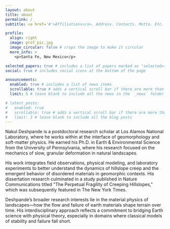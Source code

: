 ```yaml
---
layout: about
title: about
permalink: /
subtitle: <a href='#'>Affiliations</a>. Address. Contacts. Motto. Etc.

profile:
  align: right
  image: prof_pic.jpg
  image_circular: false # crops the image to make it circular
  more_info: >
    <p>Santa Fe, New Mexico</p>

selected_papers: true # includes a list of papers marked as "selected={true}"
social: true # includes social icons at the bottom of the page

announcements:
  enabled: true # includes a list of news items
  scrollable: true # adds a vertical scroll bar if there are more than 3 news items
  limit: 5 # leave blank to include all the news in the `_news` folder

# latest_posts:
#   enabled: true
#   scrollable: true # adds a vertical scroll bar if there are more than 3 new posts items
#   limit: 3 # leave blank to include all the blog posts
---
```


Nakul Deshpande is a postdoctoral research scholar at Los Alamos National Laboratory, where he works within at the interface of geomorphology and soft-matter physics. He earned his Ph.D. in Earth & Environmental Science from the University of Pennsylvania, where his research focused on the mechanics of slow, granular deformation in natural landscapes.

His work integrates field observations, physical modeling, and laboratory experiments to better understand the dynamics of hillslope creep and the emergent behavior of disordered materials in geomorphic contexts. His dissertation research culminated in a study published in Nature Communications titled "The Perpetual Fragility of Creeping Hillslopes," which was subsequently featured in The New York Times.

Deshpande’s broader research interests lie in the material physics of landscapes—how the flow and failure of earth materials shape terrain over time. His interdisciplinary approach reflects a commitment to bridging Earth science with physical theory, especially in domains where classical models of stability and failure fall short.
